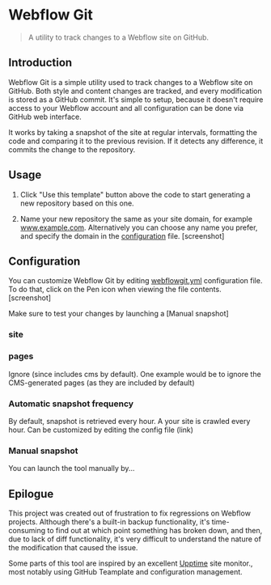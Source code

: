 # Webflow Git

> A utility to track changes to a Webflow site on GitHub. 

## Introduction

Webflow Git is a simple utility used to track changes to a Webflow site on GitHub. Both style and content changes are tracked, and every modification is stored as a GitHub commit. It's simple to setup, because it doesn't require access to your Webflow account and all configuration can be done via GitHub web interface.

It works by taking a snapshot of the site at regular intervals, formatting the code and comparing it to the previous revision. If it detects any difference, it commits the change to the repository.

## Usage

1. Click "Use this template" button above the code to start generating a new repository based on this one.
<screenshot>

2. Name your new repository the same as your site domain, for example www.example.com. Alternatively you can choose any name you prefer, and specify the domain in the [configuration](#Configuration) file.
[screenshot]

## Configuration
  
You can customize Webflow Git by editing [webflowgit.yml](./webflowgit.yml) configuration file. To do that, click on the Pen icon when viewing the file contents.
[screenshot]
  
Make sure to test your changes by launching a [Manual snapshot]

### site

### pages
Ignore (since includes cms by default). One example would be to ignore the CMS-generated pages (as they are included by default)

### Automatic snapshot frequency
By default, snapshot is retrieved every hour. A your site is crawled every hour.
Can be customized by editing the config file (link)

### Manual snapshot
You can launch the tool manually by...
  
## Epilogue
  
This project was created out of frustration to fix regressions on Webflow projects. Although there's a built-in backup functionality, it's time-consuming to find out at which point something has broken down, and then, due to lack of diff functionality, it's very difficult to understand the nature of the modification that caused the issue.

Some parts of this tool are inspired by an excellent [Upptime](https://upptime.js.org/) site monitor., most notably using GitHub Teamplate and configuration management.
